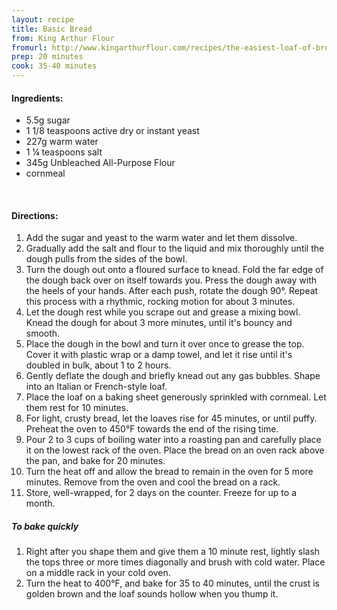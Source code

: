 ```yaml
---
layout: recipe
title: Basic Bread
from: King Arthur Flour
fromurl: http://www.kingarthurflour.com/recipes/the-easiest-loaf-of-bread-youll-ever-bake-recipe
prep: 20 minutes
cook: 35-40 minutes
---
```


#### Ingredients:

* 5.5g sugar
* 1 1/8 teaspoons active dry or instant yeast
* 227g warm water
* 1 ¼ teaspoons salt
* 345g Unbleached All-Purpose Flour
* cornmeal

<br>

#### Directions:

1. Add the sugar and yeast to the warm water and let them dissolve.
2. Gradually add the salt and flour to the liquid and mix thoroughly until the dough pulls from the sides of the bowl.
3. Turn the dough out onto a floured surface to knead. Fold the far edge of the dough back over on itself towards you. Press the dough away with the heels of your hands. After each push, rotate the dough 90°. Repeat this process with a rhythmic, rocking motion for about 3 minutes.
4. Let the dough rest while you scrape out and grease a mixing bowl. Knead the dough for about 3 more minutes, until it's bouncy and smooth.
5. Place the dough in the bowl and turn it over once to grease the top. Cover it with plastic wrap or a damp towel, and let it rise until it's doubled in bulk, about 1 to 2 hours.
6. Gently deflate the dough and briefly knead out any gas bubbles. Shape into an Italian or French-style loaf.
7. Place the loaf on a baking sheet generously sprinkled with cornmeal. Let them rest for 10 minutes.
8. For light, crusty bread, let the loaves rise for 45 minutes, or until puffy. Preheat the oven to 450°F towards the end of the rising time.
9. Pour 2 to 3 cups of boiling water into a roasting pan and carefully place it on the lowest rack of the oven. Place the bread on an oven rack above the pan, and bake for 20 minutes.
10. Turn the heat off and allow the bread to remain in the oven for 5 more minutes. Remove from the oven and cool the bread on a rack.
11. Store, well-wrapped, for 2 days on the counter. Freeze for up to a month. 

##### To bake quickly

1. Right after you shape them and give them a 10 minute rest, lightly slash the tops three or more times diagonally and brush with cold water. Place on a middle rack in your cold oven.
2. Turn the heat to 400°F, and bake for 35 to 40 minutes, until the crust is golden brown and the loaf sounds hollow when you thump it.
